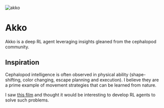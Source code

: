 ![akko](https://github.com/SioKCronin/akko/blob/master/media/akko.jpg)

# Akko

Akko is a deep RL agent leveraging insights gleaned from the cephalopod community. 

## Inspiration

Cephalopod intelligence is often observed in physical ability (shape-shifting, color changing, escape planning and execution). I believe they are a prime example of movement strategies that can be learned from nature. 

I saw [this film](https://www.youtube.com/watch?v=Z0iUlWnon9Y) and thought it would be interesting to develop RL agents to solve such problems. 
